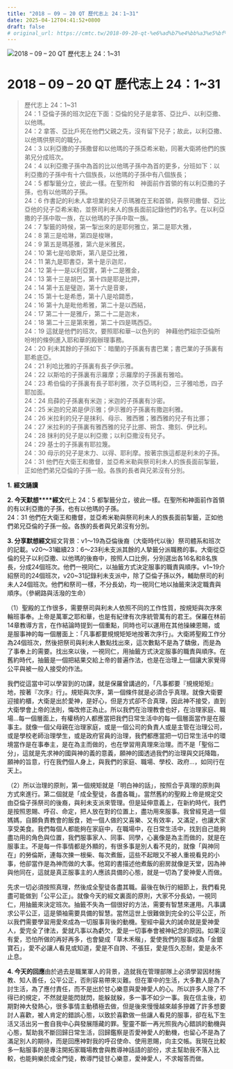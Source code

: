 ```yaml
---
title: "2018 – 09 – 20 QT 歷代志上 24：1~31"
date: 2025-04-12T04:41:52+0800
draft: false
# original_url: https://cmtc.tw/2018-09-20-qt-%e6%ad%b7%e4%bb%a3%e5%bf%97%e4%b8%8a-24%ef%bc%9a131
---
```


![2018 – 09 – 20 QT 歷代志上 24：1~31](/images/qt.jpg   "2018 – 09 – 20 QT 歷代志上 24：1~31")

# 2018 – 09 – 20 QT 歷代志上 24：1~31

> 歷代志上 24：1~31  
> 24：1 亞倫子孫的班次記在下面：亞倫的兒子是拿答、亞比戶、以利亞撒、以他瑪。  
> 24：2 拿答、亞比戶死在他們父親之先，沒有留下兒子；故此，以利亞撒、以他瑪供祭司的職分。  
> 24：3 以利亞撒的子孫撒督和以他瑪的子孫亞希米勒，同著大衛將他們的族弟兄分成班次。  
> 24：4 以利亞撒子孫中為首的比以他瑪子孫中為首的更多，分班如下：以利亞撒的子孫中有十六個族長，以他瑪的子孫中有八個族長；  
> 24：5 都掣籤分立，彼此一樣。在聖所和　神面前作首領的有以利亞撒的子孫，也有以他瑪的子孫。  
> 24：6 作書記的利未人拿坦業的兒子示瑪雅在王和首領，與祭司撒督、亞比亞他的兒子亞希米勒，並祭司利未人的族長面前記錄他們的名字。在以利亞撒的子孫中取一族，在以他瑪的子孫中取一族。  
> 24：7 掣籤的時候，第一掣出來的是耶何雅立，第二是耶大雅，  
> 24：8 第三是哈琳，第四是梭琳，  
> 24：9 第五是瑪基雅，第六是米雅民，  
> 24：10 第七是哈歌斯，第八是亞比雅，  
> 24：11 第九是耶書亞，第十是示迦尼，  
> 24：12 第十一是以利亞實，第十二是雅金，  
> 24：13 第十三是胡巴，第十四是耶是比押，  
> 24：14 第十五是璧迦，第十六是音麥，  
> 24：15 第十七是希悉，第十八是哈闢悉，  
> 24：16 第十九是毗他希雅，第二十是以西結，  
> 24：17 第二十一是雅斤，第二十二是迦末，  
> 24：18 第二十三是第來雅，第二十四是瑪西亞。  
> 24：19 這就是他們的班次，要照耶和華─以色列的　神藉他們祖宗亞倫所吩咐的條例進入耶和華的殿辦理事務。  
> 24：20 利未其餘的子孫如下：暗蘭的子孫裏有書巴業；書巴業的子孫裏有耶希底亞。  
> 24：21 利哈比雅的子孫裏有長子伊示雅。  
> 24：22 以斯哈的子孫裏有示羅摩；示羅摩的子孫裏有雅哈。  
> 24：23 希伯倫的子孫裏有長子耶利雅，次子亞瑪利亞，三子雅哈悉，四子耶加面。  
> 24：24 烏薛的子孫裏有米迦；米迦的子孫裏有沙密。  
> 24：25 米迦的兄弟是伊示雅；伊示雅的子孫裏有撒迦利雅。  
> 24：26 米拉利的兒子是抹利、母示、雅西雅；雅西雅的兒子有比挪；  
> 24：27 米拉利的子孫裏有雅西雅的兒子比挪、朔含、撒刻、伊比利。  
> 24：28 抹利的兒子是以利亞撒；以利亞撒沒有兒子。  
> 24：29 基士的子孫裏有耶拉篾。  
> 24：30 母示的兒子是末力、以得、耶利摩。按著宗族這都是利未的子孫。  
> 24：31 他們在大衛王和撒督，並亞希米勒與祭司利未人的族長面前掣籤，正如他們弟兄亞倫的子孫一般。各族的長者與兄弟沒有分別。

**1.** **經文誦讀**

**2. 今天默想****經文**代上 24：5 都掣籤分立，彼此一樣。在聖所和神面前作首領的有以利亞撒的子孫，也有以他瑪的子孫。  
24：31 他們在大衛王和撒督，並亞希米勒與祭司利未人的族長面前掣籤，正如他們弟兄亞倫的子孫一般。各族的長者與兄弟沒有分別。

**3. 分享默想經文**經文背景：v1～19為亞倫後裔（大衛時代以後）祭司體系和班次的記載。v20～31繼續23：6～23利未支派其餘的人摯籤分派職務的事。大衛從亞倫的兒子以利亞撒、以他瑪的後裔中，按照人口比例，分別選出各16名和8名族長，分成24個班次。他們一視同仁，以抽籤方式決定服事的職責與順序。v1~19介紹祭司的24個班次，v20~31記錄利未支派中，除了亞倫子孫以外，輔助祭司的利未人24個班次。他們和祭司一樣，不分長幼，均一視同仁地以抽籤來決定職責與順序。（參網路與活潑的生命）

（1）聖殿的工作很多，需要祭司與利未人依照不同的工作性質，按規矩與次序來輪班事奉。上帝是萬軍之耶和華，也是有紀律有次序統管萬有的君王。保羅在林前14章教導方言，在作結論時提到一個重點，同時也可以運用在其他操練恩賜，或是服事神的每一個層面上：「凡事都要規規矩矩地按著次序行」。大衛將聖殿工作分為24個班次，然後把祭司與利未人數點找出來，這次數點不是為了驕傲，而是為了事奉上的需要。找出來以後，一視同仁，用抽籤方式決定服事的職責與順序。在舊約時代，抽籤是一個把結果交給上帝的普遍作法，也是在治理上一個讓大家覺得公平與被一般人接受的作法。

我們從這當中可以學習到的功課，就是保羅曾講過的，「凡事都要『規規矩矩』地，按著『次序』行」。規矩與次序，第一個條件就是必須合乎真理。就像大衛要迎接約櫃，大衛是出於愛神，是好心，但是方式卻不合真理，因此神不接受，直到大衛學會上帝的法則，悔改修正為止。所以我們在治理教會也好，在治理家庭、職場…每一個層面上，有權柄的人都應當把我們日常生活中的每一個層面當作是在服事主。就像一個父母親在治理家庭，或是一個公司的負責人或是主管在治理公司，或是學校老師治理學生，或是政府官員的治理，我們都應當把一切日常生活中的環境當作是在事奉主，是在為主而做的，也在學習用真理來治理。而不是「聖俗二分」，這就是先求神的國與神的義的意義，願神的國透過我們的治理與交託降臨，願神的旨意，行在我們個人身上，與我們的家庭、職場、學校、政府…，如同行在天上。

（2）所以治理的原則，第一個規矩就是「明白神的話」，按照合乎真理的原則與方式來進行。第二個就是「成全聖徒，各盡各職」。當然舊約的聖殿上帝是規定交由亞倫子孫祭司的後裔，與利未支派來管理。但是延伸意義上，在新約時代，我們是按照恩賜、呼召、命定，把人放在對的位置上，盡功用來服事。我曾經見過一個媽媽，自願負責教會的飯食，她一個人做的又喜樂、又有效率，又滿足，也讓大家享受美食。我們每個人都能夠在家庭中，在職場中，在日常生活中，找到自己能夠盡功用的角色與位置，我們服事家人、同事、同學，心裏像是為主而做的，就是在服事主。不是每一件事情都是外顯的，有很多事是別人看不見的，就像「與神同在」的勞倫斯，連每次揀一根柴、每次煮飯，這些不起眼又不被人重視看見的小事，他卻當作是為神而做的大事。他寫的書描述他煮飯的廚房就像是天堂，因為神與他同在，這就是真正服事主的人應該具備的心態，就是一切為了愛神愛人而做。

先求一切必須按照真理，然後成全聖徒各盡其職。最後在執行的細節上，我們看見盡可能做到「公平公正」。就像今天的經文裏面的原則，大家不分長幼，一視同仁，用抽籤來決定班次。抽籤不失為一個很好的方法，需要有智慧來運用。凡事講求公平公正，這是領袖需要具備的智慧。當然這世上很難做到完全的公平公正，所以我們需要學習用愛來成為一切服事背後的動機。聖經中最大的誡命就是愛神愛人，愛完全了律法，愛就凡事以為虧欠，愛是一切事奉會被神紀念的原因。如果沒有愛，恐怕所做的再好再多，也會變成「草木禾稭」，愛使我們的服事成為「金銀寶石」，愛不必讓人看見或知道，愛是不自誇、不張狂，愛是恆久忍耐，愛是永不止息。

**4. 今天的回應**由於過去是職業軍人的背景，造就我在管理部隊上必須學習因材施教、知人善任，公平公正，否則容易帶來災難。但在軍中的生活，大多數人是為了討生活，為了應付責任，而不是出於甘心樂意與愛神愛人的心。所以許多人除了不得已的規定，不然就是能閃就閃，能躲就躲，多一事不如少一事。我在信主後，初期對神大發熱心，很多事情主動積極去做，但是後來慢慢越來越多摻雜了許多想要討人喜歡，被人肯定的錯誤心態，以致於喜歡做一些讓人看見的服事，卻在私下生活又活出另一套自我中心與發展隱藏的罪。聖靈不斷一再光照我內心錯誤的動機與心態，幫助我不斷回歸日常生活，回歸鑑察是否愛神愛人的動機，也留心不是為了滿足別人的期待，而是回應神對我的呼召使命、使用恩賜，向主交帳。我現在比較多一點服事的是專注開拓家職場教會與教導神話語的部份，求主幫助我不落入比較，也能夠樂於成全門徒，教導門徒甘心樂意，愛神愛人，不求報答而做。